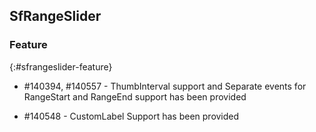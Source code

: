 ## SfRangeSlider

### Feature
{:#sfrangeslider-feature}

* \#140394, \#140557 - ThumbInterval support and Separate events for RangeStart and RangeEnd support has been provided

* \#140548 - CustomLabel Support has been provided